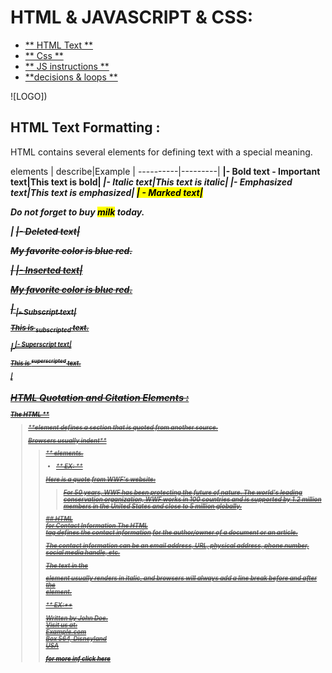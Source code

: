 # HTML & JAVASCRIPT & CSS:

* [** HTML Text **](class-02.md)
* [** Css **](css.md)
* [** JS instructions **]()
* [**decisions & loops **]()

![LOGO])

## HTML Text Formatting :
HTML contains several elements for defining text with a special meaning.

elements | describe|Example |
----------|---------|
 <b> |- Bold text <strong> - Important text|<b>This text is bold</b>|
<i> |- Italic text|<i>This text is italic</i>|
<em> |- Emphasized text|<em>This text is emphasized</em>|
<mark>| - Marked text|<p>Do not forget to buy <mark>milk</mark> today.</p>|
<del> |- Deleted text|<p>My favorite color is <del>blue</del> red.</p>|
<ins> |- Inserted text|<p>My favorite color is <del>blue</del> <ins>red</ins>.</p>|
<sub> |- Subscript text|<p>This is <sub>subscripted</sub> text.</p>|
<sup> |- Superscript text|<p>This is <sup>superscripted</sup> text.</p>|

## HTML Quotation and Citation Elements :
The HTML **<blockquote> **element defines a section that is quoted from another source.

Browsers usually indent** <blockquote>** elements.

* ** EX: ** 

 <p> Here is a quote from WWF's website: </p>
 <blockquote cite="http://www.worldwildlife.org/who/index.html">  
For 50 years, WWF has been protecting the future of nature.
The world's leading conservation organization,
WWF works in 100 countries and is supported by
1.2 million members in the United States and
close to 5 million globally.
 </blockquote> 
## HTML <address> for Contact Information
The HTML <address> tag defines the contact information for the author/owner of a document or an article.

The contact information can be an email address, URL, physical address, phone number, social media handle, etc.

The text in the <address> element usually renders in italic, and browsers will always add a line break before and after the <address> element.

** EX:** 
    <address>
     Written by John Doe.
     <br>Visit us at:<br>
     Example.com<br>
     Box 564, Disneyland<br>
     USA
       </address>

[for more inf click here](https://www.w3schools.com/html/html_formatting.asp) 